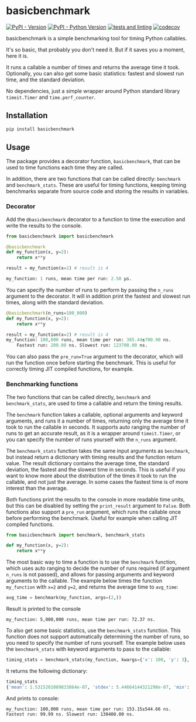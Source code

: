 # basicbenchmark

[![PyPI - Version](https://img.shields.io/pypi/v/basicbenchmark.svg)](https://pypi.org/project/basicbenchmark)
[![PyPI - Python Version](https://img.shields.io/pypi/pyversions/basicbenchmark.svg)](https://pypi.org/project/basicbenchmark)
[![tests and linting](https://github.com/rhkarls/basicbenchmark/actions/workflows/run_tests.yml/badge.svg)](https://github.com/rhkarls/basicbenchmark/actions/workflows/run_tests.yml)
[![codecov](https://codecov.io/github/rhkarls/basicbenchmark/graph/badge.svg?token=69XQYRBK5I)](https://codecov.io/github/rhkarls/basicbenchmark)

basicbenchmark is a simple benchmarking tool for timing Python callables.

It's so basic, that probably you don't need it. But if it saves you a moment, here it is.

It runs a callable a number of times and returns the average time it took.
Optionally, you can also get some basic statistics: fastest and slowest run time, and the standard deviation.

No dependencies, just a simple wrapper around Python standard library `timeit.Timer` and `time.perf_counter`.

## Installation

```bash
pip install basicbenchmark
```

## Usage

The package provides a decorator function, `basicbenchmark`, that can be used to time functions each time they are called.

In addition, there are two functions that can be called directly: `benchmark` and `benchmark_stats`.
These are useful for timing functions, keeping timing benchmarks separate from source code and storing the results in variables.

### Decorator

Add the `@basicbenchmark` decorator to a function to time the execution and write the results to the console.

```python
from basicbenchmark import basicbenchmark

@basicbenchmark
def my_function(x, y=2):
    return x**y

result = my_function(x=2) # result is 4

my_function: 1 runs, mean time per run: 2.50 µs.
```

You can specify the number of runs to perform by passing the `n_runs` argument to the decorator.
It will in addition print the fastest and slowest run times, along with the standard deviation.

```python
@basicbenchmark(n_runs=100_000)
def my_function(x, y=2):
    return x**y

result = my_function(x=2) # result is 4
my_function: 100,000 runs, mean time per run: 385.44±700.90 ns.
	Fastest run: 200.00 ns. Slowest run: 123700.00 ns.
```

You can also pass the `pre_run=True` argument to the decorator, which will run the function once before starting the benchmark.
This is useful for correctly timing JIT compiled functions, for example.

### Benchmarking functions
The two functions that can be called directly, `benchmark` and `benchmark_stats`, are used to time a callable and return the timing results.

The `benchmark` function takes a callable, optional arguments and keyword arguments, and runs it a number of times, returning only the average time it took to run the callable in seconds.
It supports auto ranging the number of runs to get an accurate result, as it is a wrapper around `timeit.Timer`, or you can specify the number of runs yourself with the `n_runs` argument.

The `benchmark_stats` function takes the same input arguments as `benchmark`, but instead return a dictionary with timing results and the function return value.
The result dictionary contains the average time, the standard deviation, the fastest and the slowest time in seconds.
This is useful if you want to know more about the distribution of the times it took to run the callable, and not just the average. In some cases the fastest time is of more interest than the average.

Both functions print the results to the console in more readable time units, but this can be disabled by setting the `print_result` argument to `False`.
Both functions also support a `pre_run` argument, which runs the callable once before performing the benchmark. Useful for example when calling JIT compiled functions.


```python
from basicbenchmark import benchmark, benchmark_stats

def my_function(x, y=2):
    return x**y
```

The most basic way to time a function is to use the `benchmark` function, which uses auto ranging to decide the number
of runs required (if argument `n_runs` is not passed), and allows for passing arguments and keyword arguments to the callable.
The example below times the function `my_function` with `x=2` and `y=2`, and returns the average time to `avg_time`:
```python
avg_time = benchmark(my_function, args=(2,))
```
Result is printed to the console

``` my_function: 5,000,000 runs, mean time per run: 72.37 ns. ```

To also get some basic statistics, use the `benchmark_stats` function. This function does not support automatically determining the number of runs, so you need to specify the number of runs yourself.
The example below uses the `benchmark_stats` with keyword arguments to pass to the callable:

```python
timing_stats = benchmark_stats(my_function, kwargs={'x': 100, 'y': 3}, n_runs=100_000)
```

It returns the following dictionary:
```python
timing_stats
{'mean': 1.5315201089833864e-07, 'stdev': 5.44664144321298e-07, 'min': 9.998620953410864e-08, 'max': 0.00013040000339969993}
```

And prints to console:
```
my_function: 100,000 runs, mean time per run: 153.15±544.66 ns.
Fastest run: 99.99 ns. Slowest run: 130400.00 ns.
```
